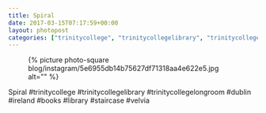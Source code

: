```yaml
---
title: Spiral
date: 2017-03-15T07:17:59+00:00
layout: photopost
categories: ["trinitycollege", "trinitycollegelibrary", "trinitycollegelongroom", "dublin", "ireland", "books", "library", "staircase", "velvia", "photos", "instagram"]
---
```


<figure class="photo photo--square">
  {% picture photo-square blog/instagram/5e6955db14b75627df71318aa4e622e5.jpg alt="" %}
</figure>

Spiral
#trinitycollege #trinitycollegelibrary #trinitycollegelongroom #dublin #ireland #books #library #staircase #velvia

